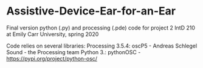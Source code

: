# Assistive-Device-Ear-for-an-Ear
Final version python (.py) and processing (.pde) code for project 2 IntD 210 at Emily Carr University, spring 2020

Code relies on several libraries:
  Processing 3.5.4:
    oscP5 - Andreas Schlegel 
    Sound - the Processing team 
  Python 3.:
    pythonOSC - https://pypi.org/project/python-osc/
